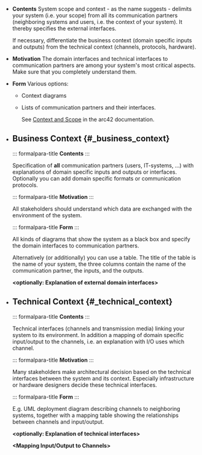 - **Contents**
  System scope and context - as the name suggests - delimits your system (i.e. your scope) from all its communication partners (neighboring systems and users, i.e. the context of your system). It thereby specifies the external interfaces.
    
  If necessary, differentiate the business context (domain specific inputs and outputs) from the technical context (channels, protocols, hardware).
- **Motivation**
  The domain interfaces and technical interfaces to communication partners are among your system's most critical aspects. Make sure that you completely understand them.
- **Form**
  Various options:
	- Context diagrams
	- Lists of communication partners and their interfaces.
	    
	  See [Context and Scope](https://docs.arc42.org/section-3/) in the arc42 documentation.
- ## Business Context {#_business_context}
    
  ::: formalpara-title
  **Contents**
  :::
    
  Specification of **all** communication partners (users, IT-systems, ...)
  with explanations of domain specific inputs and outputs or interfaces.
  Optionally you can add domain specific formats or communication
  protocols.
    
  ::: formalpara-title
  **Motivation**
  :::
    
  All stakeholders should understand which data are exchanged with the
  environment of the system.
    
  ::: formalpara-title
  **Form**
  :::
    
  All kinds of diagrams that show the system as a black box and specify
  the domain interfaces to communication partners.
    
  Alternatively (or additionally) you can use a table. The title of the
  table is the name of your system, the three columns contain the name of
  the communication partner, the inputs, and the outputs.
    
  **<Diagram or Table>**
    
  **<optionally: Explanation of external domain interfaces>**
- ## Technical Context {#_technical_context}
    
  ::: formalpara-title
  **Contents**
  :::
    
  Technical interfaces (channels and transmission media) linking your
  system to its environment. In addition a mapping of domain specific
  input/output to the channels, i.e. an explanation with I/O uses which
  channel.
    
  ::: formalpara-title
  **Motivation**
  :::
    
  Many stakeholders make architectural decision based on the technical
  interfaces between the system and its context. Especially infrastructure
  or hardware designers decide these technical interfaces.
    
  ::: formalpara-title
  **Form**
  :::
    
  E.g. UML deployment diagram describing channels to neighboring systems,
  together with a mapping table showing the relationships between channels
  and input/output.
    
  **<Diagram or Table>**
    
  **<optionally: Explanation of technical interfaces>**
    
  **<Mapping Input/Output to Channels>**